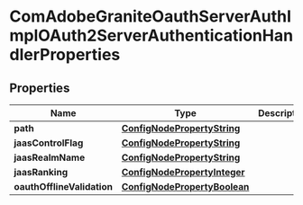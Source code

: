 

# ComAdobeGraniteOauthServerAuthImplOAuth2ServerAuthenticationHandlerProperties

## Properties

Name | Type | Description | Notes
------------ | ------------- | ------------- | -------------
**path** | [**ConfigNodePropertyString**](ConfigNodePropertyString.md) |  |  [optional]
**jaasControlFlag** | [**ConfigNodePropertyString**](ConfigNodePropertyString.md) |  |  [optional]
**jaasRealmName** | [**ConfigNodePropertyString**](ConfigNodePropertyString.md) |  |  [optional]
**jaasRanking** | [**ConfigNodePropertyInteger**](ConfigNodePropertyInteger.md) |  |  [optional]
**oauthOfflineValidation** | [**ConfigNodePropertyBoolean**](ConfigNodePropertyBoolean.md) |  |  [optional]



